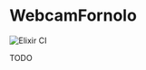 # WebcamFornolo

![Elixir CI](https://github.com/simoexpo/WebcamFornolo/workflows/Elixir%20CI/badge.svg)

TODO
